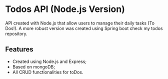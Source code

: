 # Todos API (Node.js Version)

API created with Node.js that allow users to manage their daily tasks (To Dos!). A more robust version was created using Spring boot check my todos repository.

## Features

* Created using Node.js and Express;
* Based on mongoDB;
* All CRUD functionalities for toDos.


